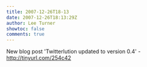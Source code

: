 ```yaml
---
title: 2007-12-26T18-13
date: 2007-12-26T18:13:29Z
author: Lee Turner
showtoc: false
comments: true
---
```


New blog post 'Twitterlution updated to version 0.4' - http://tinyurl.com/254c42

